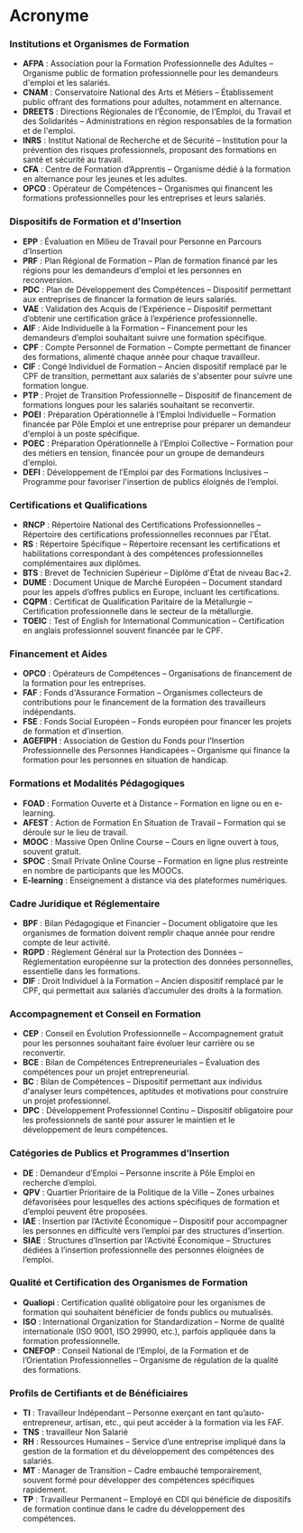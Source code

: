 # Acronyme

### **Institutions et Organismes de Formation**

-   **AFPA** : Association pour la Formation Professionnelle des Adultes – Organisme public de formation professionnelle pour les demandeurs d'emploi et les salariés.
-   **CNAM** : Conservatoire National des Arts et Métiers – Établissement public offrant des formations pour adultes, notamment en alternance.
-   **DREETS** : Directions Régionales de l’Économie, de l’Emploi, du Travail et des Solidarités – Administrations en région responsables de la formation et de l'emploi.
-   **INRS** : Institut National de Recherche et de Sécurité – Institution pour la prévention des risques professionnels, proposant des formations en santé et sécurité au travail.
-   **CFA** : Centre de Formation d’Apprentis – Organisme dédié à la formation en alternance pour les jeunes et les adultes.
-   **OPCO** : Opérateur de Compétences – Organismes qui financent les formations professionnelles pour les entreprises et leurs salariés.

### **Dispositifs de Formation et d'Insertion**

- **EPP** : Évaluation en Milieu de Travail pour Personne en Parcours d’Insertion
-   **PRF** : Plan Régional de Formation – Plan de formation financé par les régions pour les demandeurs d'emploi et les personnes en reconversion.
-   **PDC** : Plan de Développement des Compétences – Dispositif permettant aux entreprises de financer la formation de leurs salariés.
-   **VAE** : Validation des Acquis de l’Expérience – Dispositif permettant d’obtenir une certification grâce à l’expérience professionnelle.
-   **AIF** : Aide Individuelle à la Formation – Financement pour les demandeurs d’emploi souhaitant suivre une formation spécifique.
-   **CPF** : Compte Personnel de Formation – Compte permettant de financer des formations, alimenté chaque année pour chaque travailleur.
-   **CIF** : Congé Individuel de Formation – Ancien dispositif remplacé par le CPF de transition, permettant aux salariés de s'absenter pour suivre une formation longue.
-   **PTP** : Projet de Transition Professionnelle – Dispositif de financement de formations longues pour les salariés souhaitant se reconvertir.
-   **POEI** : Préparation Opérationnelle à l’Emploi Individuelle – Formation financée par Pôle Emploi et une entreprise pour préparer un demandeur d'emploi à un poste spécifique.
-   **POEC** : Préparation Opérationnelle à l’Emploi Collective – Formation pour des métiers en tension, financée pour un groupe de demandeurs d'emploi.
-   **DEFI** : Développement de l’Emploi par des Formations Inclusives – Programme pour favoriser l'insertion de publics éloignés de l’emploi.

### **Certifications et Qualifications**

-   **RNCP** : Répertoire National des Certifications Professionnelles – Répertoire des certifications professionnelles reconnues par l'État.
-   **RS** : Répertoire Spécifique – Répertoire recensant les certifications et habilitations correspondant à des compétences professionnelles complémentaires aux diplômes.
-   **BTS** : Brevet de Technicien Supérieur – Diplôme d'État de niveau Bac+2.
-   **DUME** : Document Unique de Marché Européen – Document standard pour les appels d’offres publics en Europe, incluant les certifications.
-   **CQPM** : Certificat de Qualification Paritaire de la Métallurgie – Certification professionnelle dans le secteur de la métallurgie.
-   **TOEIC** : Test of English for International Communication – Certification en anglais professionnel souvent financée par le CPF.

### **Financement et Aides**

-   **OPCO** : Opérateurs de Compétences – Organisations de financement de la formation pour les entreprises.
-   **FAF** : Fonds d'Assurance Formation – Organismes collecteurs de contributions pour le financement de la formation des travailleurs indépendants.
-   **FSE** : Fonds Social Européen – Fonds européen pour financer les projets de formation et d’insertion.
-   **AGEFIPH** : Association de Gestion du Fonds pour l’Insertion Professionnelle des Personnes Handicapées – Organisme qui finance la formation pour les personnes en situation de handicap.

### **Formations et Modalités Pédagogiques**

-   **FOAD** : Formation Ouverte et à Distance – Formation en ligne ou en e-learning.
-   **AFEST** : Action de Formation En Situation de Travail – Formation qui se déroule sur le lieu de travail.
-   **MOOC** : Massive Open Online Course – Cours en ligne ouvert à tous, souvent gratuit.
-   **SPOC** : Small Private Online Course – Formation en ligne plus restreinte en nombre de participants que les MOOCs.
-   **E-learning** : Enseignement à distance via des plateformes numériques.

### **Cadre Juridique et Réglementaire**

-   **BPF** : Bilan Pédagogique et Financier – Document obligatoire que les organismes de formation doivent remplir chaque année pour rendre compte de leur activité.
-   **RGPD** : Règlement Général sur la Protection des Données – Réglementation européenne sur la protection des données personnelles, essentielle dans les formations.
-   **DIF** : Droit Individuel à la Formation – Ancien dispositif remplacé par le CPF, qui permettait aux salariés d’accumuler des droits à la formation.

### **Accompagnement et Conseil en Formation**

-   **CEP** : Conseil en Évolution Professionnelle – Accompagnement gratuit pour les personnes souhaitant faire évoluer leur carrière ou se reconvertir.
-   **BCE** : Bilan de Compétences Entrepreneuriales – Évaluation des compétences pour un projet entrepreneurial.
-   **BC** : Bilan de Compétences – Dispositif permettant aux individus d'analyser leurs compétences, aptitudes et motivations pour construire un projet professionnel.
-   **DPC** : Développement Professionnel Continu – Dispositif obligatoire pour les professionnels de santé pour assurer le maintien et le développement de leurs compétences.

### **Catégories de Publics et Programmes d’Insertion**

-   **DE** : Demandeur d’Emploi – Personne inscrite à Pôle Emploi en recherche d’emploi.
-   **QPV** : Quartier Prioritaire de la Politique de la Ville – Zones urbaines défavorisées pour lesquelles des actions spécifiques de formation et d’emploi peuvent être proposées.
-   **IAE** : Insertion par l’Activité Économique – Dispositif pour accompagner les personnes en difficulté vers l’emploi par des structures d’insertion.
-   **SIAE** : Structures d’Insertion par l’Activité Économique – Structures dédiées à l’insertion professionnelle des personnes éloignées de l’emploi.

### **Qualité et Certification des Organismes de Formation**

-   **Qualiopi** : Certification qualité obligatoire pour les organismes de formation qui souhaitent bénéficier de fonds publics ou mutualisés.
-   **ISO** : International Organization for Standardization – Norme de qualité internationale (ISO 9001, ISO 29990, etc.), parfois appliquée dans la formation professionnelle.
-   **CNEFOP** : Conseil National de l’Emploi, de la Formation et de l’Orientation Professionnelles – Organisme de régulation de la qualité des formations.

### **Profils de Certifiants et de Bénéficiaires**

-   **TI** : Travailleur Indépendant – Personne exerçant en tant qu’auto-entrepreneur, artisan, etc., qui peut accéder à la formation via les FAF.
- **TNS** : travailleur Non Salarié
-   **RH** : Ressources Humaines – Service d’une entreprise impliqué dans la gestion de la formation et du développement des compétences des salariés.
-   **MT** : Manager de Transition – Cadre embauché temporairement, souvent formé pour développer des compétences spécifiques rapidement.
-   **TP** : Travailleur Permanent – Employé en CDI qui bénéficie de dispositifs de formation continue dans le cadre du développement des compétences.
<!--stackedit_data:
eyJoaXN0b3J5IjpbLTIwNDI5NDg2MTMsMTEyODAwODU3OCwtMj
A0Mjk0ODYxMywxMTI4MDA4NTc4XX0=
-->